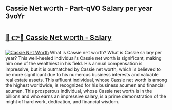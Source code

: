 ## Cassie N𝚎t w𝚘rth - Part-qVO S𝚊lary per year 3voYr

# <h2><a href="http://gc4cyo.nevu.top/?p=Cassie">🔗 👉🔴 Cassie N𝚎t w𝚘rth - S𝚊lary</a></h2>

[![Cassie N𝚎t W𝚘rth](https://i.imgur.com/Oavwk0R.jpeg)](http://gc4cyo.nevu.top/?p=Cassie)
What is Cassie n𝚎t w𝚘rth? What is Cassie s𝚊lary per year?
This well-heeled individual's Cassie net worth is significant, making him one of the wealthiest in his field. His annual compensation is impressive, but it is outmatched by Cassie net worth, which is believed to be more significant due to his numerous business interests and valuable real estate assets. This affluent individual, whose Cassie net worth is among the highest worldwide, is recognized for his business acumen and financial acumen. This prosperous individual, whose Cassie net worth is in the billions and who earns an impressive salary, is a prime demonstration of the might of hard work, dedication, and financial wisdom.

